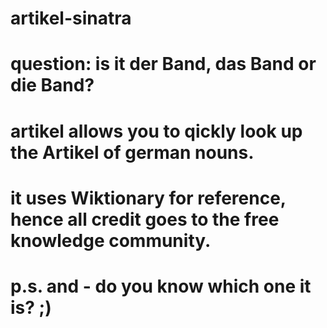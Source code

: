 # artikel-sinatra

# question: is it der Band, das Band or die Band?
#
# artikel allows you to qickly look up the Artikel of german nouns.
#
# it uses Wiktionary for reference, hence all credit goes to the free knowledge community.
#
# p.s. and - do you know which one it is? ;)
